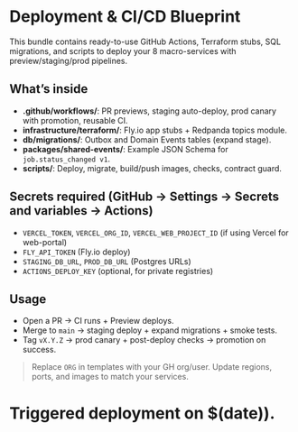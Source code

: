 # Deployment & CI/CD Blueprint

This bundle contains ready-to-use GitHub Actions, Terraform stubs, SQL migrations, and scripts to deploy your 8 macro-services with preview/staging/prod pipelines.

## What’s inside
- **.github/workflows/**: PR previews, staging auto-deploy, prod canary with promotion, reusable CI.
- **infrastructure/terraform/**: Fly.io app stubs + Redpanda topics module.
- **db/migrations/**: Outbox and Domain Events tables (expand stage).
- **packages/shared-events/**: Example JSON Schema for `job.status_changed v1`.
- **scripts/**: Deploy, migrate, build/push images, checks, contract guard.

## Secrets required (GitHub → Settings → Secrets and variables → Actions)
- `VERCEL_TOKEN`, `VERCEL_ORG_ID`, `VERCEL_WEB_PROJECT_ID` (if using Vercel for web-portal)
- `FLY_API_TOKEN` (Fly.io deploy)
- `STAGING_DB_URL`, `PROD_DB_URL` (Postgres URLs)
- `ACTIONS_DEPLOY_KEY` (optional, for private registries)

## Usage
- Open a PR → CI runs + Preview deploys.
- Merge to `main` → staging deploy + expand migrations + smoke tests.
- Tag `vX.Y.Z` → prod canary + post-deploy checks → promotion on success.

> Replace `ORG` in templates with your GH org/user. Update regions, ports, and images to match your services.
# Triggered deployment on $(date)).

